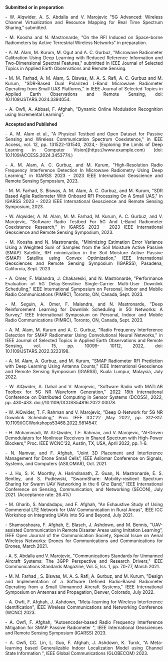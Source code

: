 **Submitted or in preparation**
<p align="justify"> 
- W. Alqwider, A. S. Abdalla and V. Marojevic "5G Advanced: Wireless Channel Virtualization and Resource Mapping for Real Time Spectrum Sharing," submitted.
 </p>
  <p align="justify"> 
- M. Koosha and N. Mastronarde, "On the RFI Induced on Space-borne Radiometers by Active Terrestrial Wireless Networks" in preparation.
</p>
<p align="justify">
- A. M. Alam, M. Kurum, M. Ogut and A. C. Gurbuz, "Microwave Radiometer Calibration Using Deep Learning with Reduced Reference Information and Two-Dimensional Spectral Features," submitted in IEEE Journal of Selected Topics in Applied Earth Observations and Remote Sensing.
</p>
<p align="justify"> 
- M. M. Farhad, A. M. Alam, S. Biswas, M. A. S. Rafi, A. C. Gurbuz and M. Kurum, "SDR-Based Dual Polarized L-Band Microwave Radiometer Operating from Small UAS Platforms," in IEEE Journal of Selected Topics in Applied Earth Observations and Remote Sensing, doi: 10.1109/JSTARS.2024.3394054. 
</p>
<p align="justify"> 
- A. Owfi, A. Abbasi, F. Afghah, "Dynamic Online Modulation Recognition using Incremental Learning".
</p>

**Accepted and Published**
<p align="justify"> 
- A. M. Alam et al., "A Physical Testbed and Open Dataset for Passive Sensing and Wireless Communication Spectrum Coexistence," in IEEE Access, vol. 12, pp. 131522-131540, 2024,- [Exploring the Limits of Deep Learning in Computer Vision](https://www.example.com)
 (doi: 10.1109/ACCESS.2024.3453774.)
</p>
<p align="justify"> 
- A. M. Alam, A. C. Gurbuz, and M. Kurum, "High-Resolution Radio Frequency Interference Detection In Microwave Radiometry Using Deep Learning," in IGARSS 2023 - 2023 IEEE International Geoscience and Remote Sensing Symposium, 2023. 
</p>
<p align="justify"> 
- M. M. Farhad, S. Biswas, A. M. Alam, A. C. Gurbuz, and M. Kurum, "SDR Based Agile Radiometer With Onboard RFI Processing On  A Small UAS," in IGARSS 2023 - 2023 IEEE International Geoscience and Remote Sensing Symposium, 2023. 
</p>

<p align="justify"> 
- W. Alqwider, A. M. Alam, M. M. Farhad, M. Kurum, A. C. Gurbuz, and V. Marojevic, "Software Radio Testbed For 5G And L-Band Radiometer Coexistence Research," in IGARSS 2023 - 2023 IEEE International Geoscience and Remote Sensing Symposium, 2023.
</p>
<p align="justify"> 
- M. Koosha and N. Mastronarde, "Minimizing Estimation Error Variance Using a Weighted Sum of Samples from the Soil Moisture Active Passive (SMAP) Satellite, RFI minimization in the Soil Moisture Active Passive (SMAP) Satellite using Convex Optimization," IEEE International Geosciences and Remote Sensing Symposium (IGARSS), Pasadena, California, Sept. 2023. 
</p>
<p align="justify"> 
- A. Omer, F. Malandra, J. Chakareski, and N. Mastronarde, "Performance Evaluation of 5G Delay-Sensitive Single-Carrier Multi-User Downlink Scheduling,"  IEEE  International Symposium on Personal, Indoor and Mobile Radio Communications (PIMRC), Toronto, ON, Canada, Sept. 2023.
</p>
<p align="justify"> 
- M. Seguin, A. Omer, F. Malandra, and N. Mastronarde, "Deep Reinforcement Learning for Downlink Scheduling in 5G Networks: A Survey," IEEE  International Symposium on Personal, Indoor and Mobile Radio Communications (PIMRC), Toronto, ON, Canada, 
 Sept. 2023. 
</p>
<p align="justify"> 
- A. M. Alam, M. Kurum and A. C. Gurbuz, "Radio Frequency Interference Detection for SMAP Radiometer Using Convolutional Neural Networks," in IEEE Journal of Selected Topics in Applied Earth Observations and Remote Sensing, vol. 15, pp. 10099- 10112, 2022, doi: 10.1109/JSTARS.2022.3223198.
</p>
<p align="justify"> 
- A. M. Alam, A. Gurbuz, and M. Kurum, "SMAP Radiometer RFI Prediction with Deep Learning Using Antenna Counts," IEEE International Geoscience and Remote Sensing Symposium (IGARSS), Kuala Lumpur, Malaysia, July 2022.
</p>
<p align="justify"> 
- W. AlQwider, A. Dahal and V. Marojevic, "Software Radio with MATLAB Toolbox for 5G NR Waveform Generation," 2022 18th International Conference on Distributed Computing in Sensor Systems (DCOSS), 2022, pp. 430-433. doi://10.1109/DCOSS54816.2022.00078.
</p>
<p align="justify"> 
- W. AlQwider, T. F. Rahman and V. Marojevic, "Deep Q-Network for 5G NR Downlink Scheduling," Proc. IEEE ICC'22 ,May 2022, pp. 312-317. 10.1109/ICCWorkshops53468.2022.9814547. 
</p>
<p align="justify"> 
- H. Mohammadi, W. Al-Qwider, T.F. Rahman, and V. Marojevic, "AI-Driven Demodulators for Nonlinear Receivers in Shared Spectrum with High-Power Blockers," Proc. IEEE WCNC'22, Austin, TX, USA, April 2022, pp. 1-6. 
</p>
<p align="justify"> 
- N. Namvar, and F. Afghah,  "Joint 3D Placement and Interference Management for Drone Small Cells”, IEEE Asilomar Conference on Signals, Systems, and Computers (ASILOMAR), Oct. 2021. 
</p>
<p align="justify"> 
- J. Hu, S. K. Moorthy, A. Harindranath, Z. Guan, N. Mastronarde, E. S. Bentley, and S. Pudlewski, “SwarmShare: Mobility-resilient Spectrum Sharing for Swarm UAV Networking in the 6 Ghz Band,” IEEE International Conference on Sensing, Communication, and Networking (SECON), July 2021. (Acceptance rate: 26.4%)
</p>
<p align="justify"> 
- M. Gharib, S. Nandadapu, and F. Afghah, "An Exhaustive Study of Using Commercial LTE Network for UAV Communication in Rural Areas”, IEEE ICC Workshop on Integrating UAVs into 5G and Beyond, July 2021.
</p>
<p align="justify"> 
- Shamsoshoara, F. Afghah, E. Blasch, J. Ashdown, and M. Bennis, "UAV-assisted Communication in Remote Disaster Areas using  Imitation Learning”, IEEE Open Journal of the Communication Society, Special Issue on Aerial Wireless Networks: Drones for 
 Communications and Communications for Drones, March 2021.
</p>
<p align="justify"> 
- A. S. Abdalla and V. Marojevic, "Communications Standards for Unmanned Aircraft Systems: The 3GPP Perspective and Research Drivers," IEEE Communications Standards Magazine, Vol. 5, Iss. 1, pp. 70-77, March 2021.
</p>
<p align="justify"> 
- M. M. Farhad , S. Biswas, M. A. S. Rafi, A. Gurbuz, and M. Kurum, "Design and Implementation of a Software Defined Radio-Based Radiometer Operating from a Small Unmanned Aircraft Systems," IEEE International Symposium on Antennas and Propagation, Denver, Colorado, July 2022. 
</p>
<p align="justify"> 
- A. Owfi, F. Afghah, J. Ashdown, "Meta-learning for Wireless Interference Identification", IEEE Wireless Communications and Networking Conference (WCNC) 2023.
</p>

<p align="justify"> 
- A. Owfi, F. Afghah, "Autoencoder-based Radio Frequency Interference Mitigation for SMAP Passive Radiometer ", IEEE International Geosciences and Remote Sensing Symposium (IGARSS)  2023.
</p>
<p align="justify"> 
- A. Owfi, CC. Lin, L. Guo, F. Afghah, J. Ashdown, K. Turck, "A Meta-learning based Generalizable Indoor Localization Model using Channel State Information ", IEEE Global Communications (GLOBECOM) 2023.
  </p>
